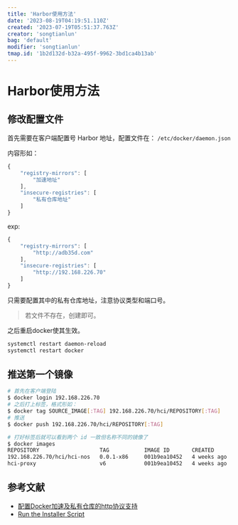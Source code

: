 ```yaml
---
title: 'Harbor使用方法'
date: '2023-08-19T04:19:51.110Z'
created: '2023-07-19T05:51:37.763Z'
creator: 'songtianlun'
bag: 'default'
modifier: 'songtianlun'
tmap.id: '1b2d132d-b32a-495f-9962-3bd1ca4b13ab'
---
```


<!-- Exported from TiddlyWiki at 12:20, 19th 八月 2023 -->

# Harbor使用方法

## 修改配置文件

首先需要在客户端配置号 Harbor 地址，配置文件在： `/etc/docker/daemon.json`

内容形如：

```jsx
{
    "registry-mirrors": [
        "加速地址"
    ],
    "insecure-registries": [
        "私有仓库地址"
    ]
}
```

exp:

```jsx
{
    "registry-mirrors": [
        "http://adb35d.com"
    ],
    "insecure-registries": [
        "http://192.168.226.70"
    ]
}
```

只需要配置其中的私有仓库地址，注意协议类型和端口号。

> 若文件不存在，创建即可。

之后重启docker使其生效。

```bash
systemctl restart daemon-reload
systemctl restart docker
```

## 推送第一个镜像

```bash
# 首先在客户端登陆
$ docker login 192.168.226.70
# 之后打上标签，格式形如：
$ docker tag SOURCE_IMAGE[:TAG] 192.168.226.70/hci/REPOSITORY[:TAG]
# 推送
$ docker push 192.168.226.70/hci/REPOSITORY[:TAG]

# 打好标签后就可以看到两个 id 一致但名称不同的镜像了
$ docker images
REPOSITORY                   TAG           IMAGE ID       CREATED        SIZE
192.168.226.70/hci/hci-nos   0.0.1-x86     001b9ea10452   4 weeks ago    180MB
hci-proxy                    v6            001b9ea10452   4 weeks ago    180MB
```

## 参考文献

* [配置Docker加速及私有仓库的http协议支持](https://blog.csdn.net/KingBoyWorld/article/details/79934779)
* [Run the Installer Script](https://goharbor.io/docs/2.4.0/install-config/run-installer-script/)
